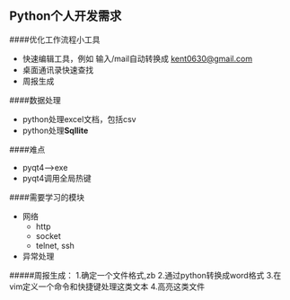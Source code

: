 Python个人开发需求
----
####优化工作流程小工具  
- 快速编辑工具，例如 输入/mail自动转换成 kent0630@gmail.com
- 桌面通讯录快速查找
- 周报生成

####数据处理
- python处理excel文档，包括csv
- python处理**Sqllite**

####难点
- pyqt4-->exe
- pyqt4调用全局热键

####需要学习的模块
- 网络
    - http
    - socket
    - telnet, ssh
- 异常处理

#####周报生成：
1.确定一个文件格式,zb 
2.通过python转换成word格式
3.在vim定义一个命令和快捷键处理这类文本
4.高亮这类文件
